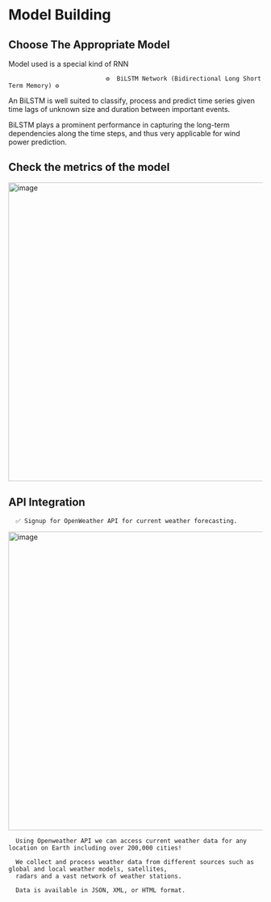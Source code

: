# Model Building

## Choose The Appropriate Model
 Model used is a special kind of RNN 
                               
                               ⚙️  BiLSTM Network (Bidirectional Long Short Term Memory) ⚙️ 
                               
                              

An BiLSTM is well suited to classify, process and predict time series given time lags of unknown size and duration between important events.

BiLSTM plays a prominent performance in capturing the long-term dependencies along the time steps, and thus very applicable for wind power prediction.

## Check the metrics of the model
<img width="593" alt="image" src="https://user-images.githubusercontent.com/72887609/201701341-a44a067f-4b8e-41dd-90d8-e2756fa9836c.png">

## API Integration

      ✅ Signup for OpenWeather API for current weather forecasting.
 
<img width="593" alt="image" src="https://user-images.githubusercontent.com/72887609/201698293-33d105e7-74a2-47b2-92ae-bb70481318f0.png">
      
      Using Openweather API we can access current weather data for any location on Earth including over 200,000 cities!
 
      We collect and process weather data from different sources such as global and local weather models, satellites,
      radars and a vast network of weather stations.
   
      Data is available in JSON, XML, or HTML format.
                               
                             


 

